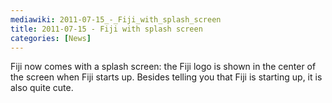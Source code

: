 ```yaml
---
mediawiki: 2011-07-15_-_Fiji_with_splash_screen
title: 2011-07-15 - Fiji with splash screen
categories: [News]
---
```


Fiji now comes with a splash screen: the Fiji logo is shown in the center of the screen when Fiji starts up. Besides telling you that Fiji is starting up, it is also quite cute.


